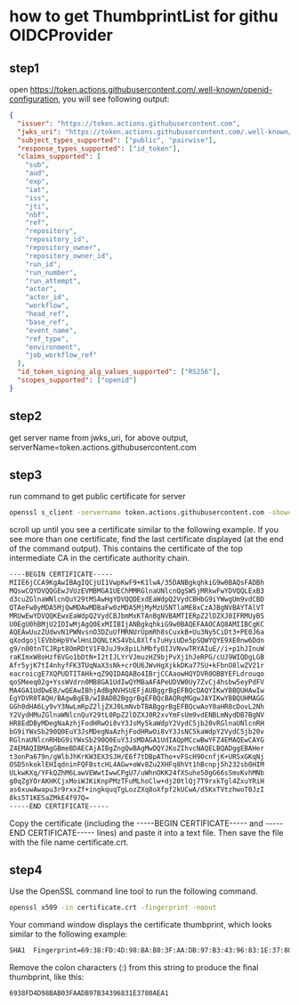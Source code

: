 # how to get ThumbprintList for githu OIDCProvider

## step1

open https://token.actions.githubusercontent.com/.well-known/openid-configuration, you will see following output:

```json
{
  "issuer": "https://token.actions.githubusercontent.com",
  "jwks_uri": "https://token.actions.githubusercontent.com/.well-known/jwks",
  "subject_types_supported": ["public", "pairwise"],
  "response_types_supported": ["id_token"],
  "claims_supported": [
    "sub",
    "aud",
    "exp",
    "iat",
    "iss",
    "jti",
    "nbf",
    "ref",
    "repository",
    "repository_id",
    "repository_owner",
    "repository_owner_id",
    "run_id",
    "run_number",
    "run_attempt",
    "actor",
    "actor_id",
    "workflow",
    "head_ref",
    "base_ref",
    "event_name",
    "ref_type",
    "environment",
    "job_workflow_ref"
  ],
  "id_token_signing_alg_values_supported": ["RS256"],
  "scopes_supported": ["openid"]
}
```

## step2

get server name from jwks_uri, for above output, serverName=token.actions.githubusercontent.com

## step3

run command to get public certificate for server

```bash
openssl s_client -servername token.actions.githubusercontent.com -showcerts -connect token.actions.githubusercontent.com:443
```

scroll up until you see a certificate similar to the following example. If you see more than one certificate, find the last certificate displayed (at the end of the command output). This contains the certificate of the top intermediate CA in the certificate authority chain.

```bash
----BEGIN CERTIFICATE-----
MIIE6jCCA9KgAwIBAgIQCjUI1VwpKwF9+K1lwA/35DANBgkqhkiG9w0BAQsFADBh
MQswCQYDVQQGEwJVUzEVMBMGA1UEChMMRGlnaUNlcnQgSW5jMRkwFwYDVQQLExB3
d3cuZGlnaWNlcnQuY29tMSAwHgYDVQQDExdEaWdpQ2VydCBHbG9iYWwgUm9vdCBD
QTAeFw0yMDA5MjQwMDAwMDBaFw0zMDA5MjMyMzU5NTlaME8xCzAJBgNVBAYTAlVT
MRUwEwYDVQQKEwxEaWdpQ2VydCBJbmMxKTAnBgNVBAMTIERpZ2lDZXJ0IFRMUyBS
U0EgU0hBMjU2IDIwMjAgQ0ExMIIBIjANBgkqhkiG9w0BAQEFAAOCAQ8AMIIBCgKC
AQEAwUuzZUdwvN1PWNvsnO3DZuUfMRNUrUpmRh8sCuxkB+Uu3Ny5CiDt3+PE0J6a
qXodgojlEVbbHp9YwlHnLDQNLtKS4VbL8Xlfs7uHyiUDe5pSQWYQYE9XE0nw6Ddn
g9/n00tnTCJRpt8OmRDtV1F0JuJ9x8piLhMbfyOIJVNvwTRYAIuE//i+p1hJInuW
raKImxW8oHzf6VGo1bDtN+I2tIJLYrVJmuzHZ9bjPvXj1hJeRPG/cUJ9WIQDgLGB
Afr5yjK7tI4nhyfFK3TUqNaX3sNk+crOU6JWvHgXjkkDKa77SU+kFbnO8lwZV21r
eacroicgE7XQPUDTITAHk+qZ9QIDAQABo4IBrjCCAaowHQYDVR0OBBYEFLdrouqo
qoSMeeq02g+YssWVdrn0MB8GA1UdIwQYMBaAFAPeUDVW0Uy7ZvCj4hsbw5eyPdFV
MA4GA1UdDwEB/wQEAwIBhjAdBgNVHSUEFjAUBggrBgEFBQcDAQYIKwYBBQUHAwIw
EgYDVR0TAQH/BAgwBgEB/wIBADB2BggrBgEFBQcBAQRqMGgwJAYIKwYBBQUHMAGG
GGh0dHA6Ly9vY3NwLmRpZ2ljZXJ0LmNvbTBABggrBgEFBQcwAoY0aHR0cDovL2Nh
Y2VydHMuZGlnaWNlcnQuY29tL0RpZ2lDZXJ0R2xvYmFsUm9vdENBLmNydDB7BgNV
HR8EdDByMDegNaAzhjFodHRwOi8vY3JsMy5kaWdpY2VydC5jb20vRGlnaUNlcnRH
bG9iYWxSb290Q0EuY3JsMDegNaAzhjFodHRwOi8vY3JsNC5kaWdpY2VydC5jb20v
RGlnaUNlcnRHbG9iYWxSb290Q0EuY3JsMDAGA1UdIAQpMCcwBwYFZ4EMAQEwCAYG
Z4EMAQIBMAgGBmeBDAECAjAIBgZngQwBAgMwDQYJKoZIhvcNAQELBQADggEBAHer
t3onPa679n/gWlbJhKrKW3EX3SJH/E6f7tDBpATho+vFScH90cnfjK+URSxGKqNj
OSD5nkoklEHIqdninFQFBstcHL4AGw+oWv8Zu2XHFq8hVt1hBcnpj5h232sb0HIM
ULkwKXq/YFkQZhM6LawVEWwtIwwCPgU7/uWhnOKK24fXSuhe50gG66sSmvKvhMNb
g0qZgYOrAKHKCjxMoiWJKiKnpPMzTFuMLhoClw+dj20tlQj7T9rxkTgl4ZxuYRiH
as6xuwAwapu3r9rxxZf+ingkquqTgLozZXq8oXfpf2kUCwA/d5KxTVtzhwoT0JzI
8ks5T1KESaZMkE4f97Q=
-----END CERTIFICATE-----
```

Copy the certificate (including the -----BEGIN CERTIFICATE----- and -----END CERTIFICATE----- lines) and paste it into a text file. Then save the file with the file name certificate.crt.

## step4

Use the OpenSSL command line tool to run the following command.

```bash
openssl x509 -in certificate.crt -fingerprint -noout
```

Your command window displays the certificate thumbprint, which looks similar to the following example:

```bash
SHA1  Fingerprint=69:38:FD:4D:98:BA:B0:3F:AA:DB:97:B3:43:96:83:1E:37:80:AE:A1
```

Remove the colon characters (:) from this string to produce the final thumbprint, like this:

```bash
6938FD4D98BAB03FAADB97B34396831E3780AEA1
```
